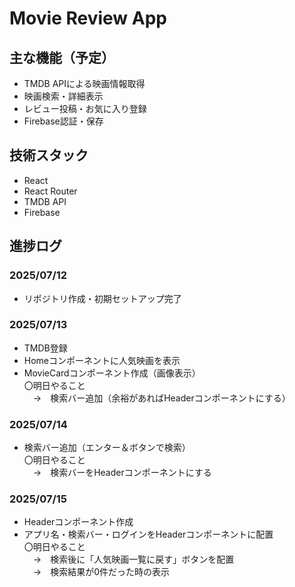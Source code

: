 # Movie Review App

## 主な機能（予定）
- TMDB APIによる映画情報取得
- 映画検索・詳細表示
- レビュー投稿・お気に入り登録
- Firebase認証・保存

## 技術スタック
- React
- React Router
- TMDB API
- Firebase

## 進捗ログ
### 2025/07/12
- リポジトリ作成・初期セットアップ完了

### 2025/07/13
- TMDB登録
- Homeコンポーネントに人気映画を表示
- MovieCardコンポーネント作成（画像表示）  
〇明日やること  
　→　検索バー追加（余裕があればHeaderコンポーネントにする）

### 2025/07/14
- 検索バー追加（エンター＆ボタンで検索）  
〇明日やること  
　→　検索バーをHeaderコンポーネントにする

### 2025/07/15
- Headerコンポーネント作成
- アプリ名・検索バー・ログインをHeaderコンポーネントに配置  
〇明日やること  
　→　検索後に「人気映画一覧に戻す」ボタンを配置  
　→　検索結果が0件だった時の表示